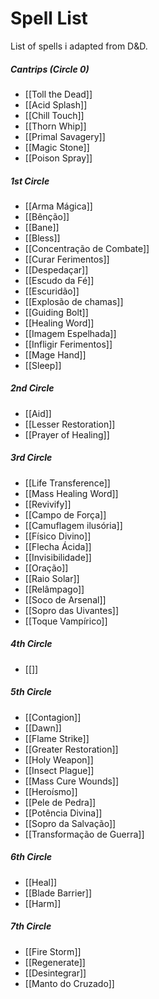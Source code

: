# Spell List
List of spells i adapted from D&D.

##### Cantrips (Circle 0) 
- [[Toll the Dead]]
- [[Acid Splash]]
- [[Chill Touch]]
- [[Thorn Whip]]
- [[Primal Savagery]]
- [[Magic Stone]]
- [[Poison Spray]]

##### 1st Circle
- [[Arma Mágica]]
- [[Bênção]]
- [[Bane]]
- [[Bless]]
- [[Concentração de Combate]]
- [[Curar Ferimentos]]
- [[Despedaçar]]
- [[Escudo da Fé]]
- [[Escuridão]]
- [[Explosão de chamas]]
- [[Guiding Bolt]]
- [[Healing Word]]
- [[Imagem Espelhada]]
- [[Infligir Ferimentos]]
- [[Mage Hand]]
- [[Sleep]]

##### 2nd Circle
- [[Aid]]
- [[Lesser Restoration]]
- [[Prayer of Healing]]

##### 3rd Circle
- [[Life Transference]]
- [[Mass Healing Word]]
- [[Revivify]]
- [[Campo de Força]]
- [[Camuflagem ilusória]]
- [[Físico Divino]]
- [[Flecha Ácida]]
- [[Invisibilidade]]
- [[Oração]]
- [[Raio Solar]]
- [[Relâmpago]]
- [[Soco de Arsenal]]
- [[Sopro das Uivantes]]
- [[Toque Vampírico]]

##### 4th Circle
- [[]]

##### 5th Circle
- [[Contagion]]
- [[Dawn]]
- [[Flame Strike]]
- [[Greater Restoration]]
- [[Holy Weapon]]
- [[Insect Plague]]
- [[Mass Cure Wounds]]
- [[Heroísmo]]
- [[Pele de Pedra]]
- [[Potência Divina]]
- [[Sopro da Salvação]]
- [[Transformação de Guerra]]

##### 6th Circle
- [[Heal]]
- [[Blade Barrier]]
- [[Harm]]

##### 7th Circle
- [[Fire Storm]]
- [[Regenerate]]
- [[Desintegrar]]
- [[Manto do Cruzado]]

